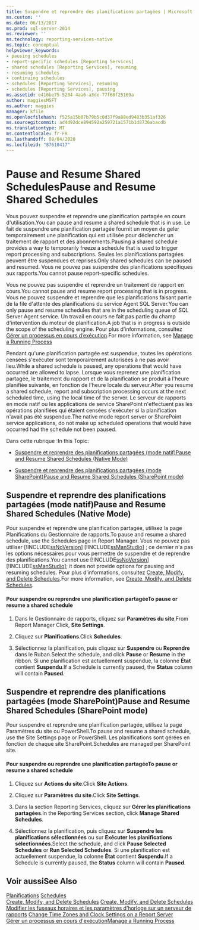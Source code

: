 ```yaml
---
title: Suspendre et reprendre des planifications partagées | Microsoft Docs
ms.custom: ''
ms.date: 06/13/2017
ms.prod: sql-server-2014
ms.reviewer: ''
ms.technology: reporting-services-native
ms.topic: conceptual
helpviewer_keywords:
- pausing schedules
- report-specific schedules [Reporting Services]
- shared schedules [Reporting Services], resuming
- resuming schedules
- continuing schedules
- schedules [Reporting Services], resuming
- schedules [Reporting Services], pausing
ms.assetid: e416be75-5234-4aa6-a3de-77f60f25169a
author: maggiesMSFT
ms.author: maggies
manager: kfile
ms.openlocfilehash: f525a15b07b79b5c0d37f9a88ed9483b351af326
ms.sourcegitcommit: ad4d92dce894592a259721a1571b1d8736abacdb
ms.translationtype: MT
ms.contentlocale: fr-FR
ms.lasthandoff: 08/04/2020
ms.locfileid: "87610417"
---
```

# <a name="pause-and-resume-shared-schedules"></a><span data-ttu-id="ed276-102">Pause and Resume Shared Schedules</span><span class="sxs-lookup"><span data-stu-id="ed276-102">Pause and Resume Shared Schedules</span></span>
  <span data-ttu-id="ed276-103">Vous pouvez suspendre et reprendre une planification partagée en cours d'utilisation.</span><span class="sxs-lookup"><span data-stu-id="ed276-103">You can pause and resume a shared schedule that is in use.</span></span> <span data-ttu-id="ed276-104">Le fait de suspendre une planification partagée fournit un moyen de geler temporairement une planification qui est utilisée pour déclencher un traitement de rapport et des abonnements.</span><span class="sxs-lookup"><span data-stu-id="ed276-104">Pausing a shared schedule provides a way to temporarily freeze a schedule that is used to trigger report processing and subscriptions.</span></span> <span data-ttu-id="ed276-105">Seules les planifications partagées peuvent être suspendues et reprises.</span><span class="sxs-lookup"><span data-stu-id="ed276-105">Only shared schedules can be paused and resumed.</span></span> <span data-ttu-id="ed276-106">Vous ne pouvez pas suspendre des planifications spécifiques aux rapports.</span><span class="sxs-lookup"><span data-stu-id="ed276-106">You cannot pause report-specific schedules.</span></span>  
  
 <span data-ttu-id="ed276-107">Vous ne pouvez pas suspendre et reprendre un traitement de rapport en cours.</span><span class="sxs-lookup"><span data-stu-id="ed276-107">You cannot pause and resume report processing that is in progress.</span></span> <span data-ttu-id="ed276-108">Vous ne pouvez suspendre et reprendre que les planifications faisant partie de la file d'attente des planifications du service Agent SQL Server.</span><span class="sxs-lookup"><span data-stu-id="ed276-108">You can only pause and resume schedules that are in the scheduling queue of SQL Server Agent service.</span></span> <span data-ttu-id="ed276-109">Un travail en cours ne fait pas partie du champ d'intervention du moteur de planification.</span><span class="sxs-lookup"><span data-stu-id="ed276-109">A job that is in progress is outside the scope of the scheduling engine.</span></span> <span data-ttu-id="ed276-110">Pour plus d’informations, consultez [Gérer un processus en cours d’exécution](manage-a-running-process.md).</span><span class="sxs-lookup"><span data-stu-id="ed276-110">For more information, see [Manage a Running Process](manage-a-running-process.md)</span></span>  
  
 <span data-ttu-id="ed276-111">Pendant qu'une planification partagée est suspendue, toutes les opérations censées s'exécuter sont temporairement autorisées à ne pas avoir lieu.</span><span class="sxs-lookup"><span data-stu-id="ed276-111">While a shared schedule is paused, any operations that would have occurred are allowed to lapse.</span></span> <span data-ttu-id="ed276-112">Lorsque vous reprenez une planification partagée, le traitement du rapport et de la planification se produit à l'heure planifiée suivante, en fonction de l'heure locale du serveur.</span><span class="sxs-lookup"><span data-stu-id="ed276-112">After you resume a shared schedule, report and subscription processing occurs at the next scheduled time, using the local time of the server.</span></span> <span data-ttu-id="ed276-113">Le serveur de rapports en mode natif ou les applications de service SharePoint n'effectuent pas les opérations planifiées qui étaient censées s'exécuter si la planification n'avait pas été suspendue.</span><span class="sxs-lookup"><span data-stu-id="ed276-113">The native mode report server or SharePoint service applications, do not make up scheduled operations that would have occurred had the schedule not been paused.</span></span>  
  
 <span data-ttu-id="ed276-114">Dans cette rubrique :</span><span class="sxs-lookup"><span data-stu-id="ed276-114">In this Topic:</span></span>  
  
-   [<span data-ttu-id="ed276-115">Suspendre et reprendre des planifications partagées (mode natif)</span><span class="sxs-lookup"><span data-stu-id="ed276-115">Pause and Resume Shared Schedules (Native Mode)</span></span>](#bkmk_native)  
  
-   [<span data-ttu-id="ed276-116">Suspendre et reprendre des planifications partagées (mode SharePoint)</span><span class="sxs-lookup"><span data-stu-id="ed276-116">Pause and Resume Shared Schedules (SharePoint mode)</span></span>](#bkmk_sharepoint)  
  
##  <a name="pause-and-resume-shared-schedules-native-mode"></a><a name="bkmk_native"></a> <span data-ttu-id="ed276-117">Suspendre et reprendre des planifications partagées (mode natif)</span><span class="sxs-lookup"><span data-stu-id="ed276-117">Pause and Resume Shared Schedules (Native Mode)</span></span>  
 <span data-ttu-id="ed276-118">Pour suspendre et reprendre une planification partagée, utilisez la page Planifications du Gestionnaire de rapports.</span><span class="sxs-lookup"><span data-stu-id="ed276-118">To pause and resume a shared schedule, use the Schedules page in Report Manager.</span></span> <span data-ttu-id="ed276-119">Vous ne pouvez pas utiliser [!INCLUDE[ssNoVersion](../../includes/ssnoversion-md.md)] [!INCLUDE[ssManStudio](../../includes/ssmanstudio-md.md)] ; ce dernier n'a pas les options nécessaires pour vous permettre de suspendre et de reprendre des planifications.</span><span class="sxs-lookup"><span data-stu-id="ed276-119">You cannot use [!INCLUDE[ssNoVersion](../../includes/ssnoversion-md.md)] [!INCLUDE[ssManStudio](../../includes/ssmanstudio-md.md)]; it does not provide options for pausing and resuming schedules.</span></span> <span data-ttu-id="ed276-120">Pour plus d’informations, consultez [Create, Modify, and Delete Schedules](create-modify-and-delete-schedules.md).</span><span class="sxs-lookup"><span data-stu-id="ed276-120">For more information, see [Create, Modify, and Delete Schedules](create-modify-and-delete-schedules.md).</span></span>  
  
#### <a name="to-pause-or-resume-a-shared-schedule"></a><span data-ttu-id="ed276-121">Pour suspendre ou reprendre une planification partagée</span><span class="sxs-lookup"><span data-stu-id="ed276-121">To pause or resume a shared schedule</span></span>  
  
1.  <span data-ttu-id="ed276-122">Dans le Gestionnaire de rapports, cliquez sur **Paramètres du site**.</span><span class="sxs-lookup"><span data-stu-id="ed276-122">From Report Manager Click, **Site Settings**.</span></span>  
  
2.  <span data-ttu-id="ed276-123">Cliquez sur **Planifications**.</span><span class="sxs-lookup"><span data-stu-id="ed276-123">Click **Schedules**.</span></span>  
  
3.  <span data-ttu-id="ed276-124">Sélectionnez la planification, puis cliquez sur **Suspendre** ou **Reprendre** dans le Ruban.</span><span class="sxs-lookup"><span data-stu-id="ed276-124">Select the schedule, and click **Pause** or **Resume** in the ribbon.</span></span> <span data-ttu-id="ed276-125">Si une planification est actuellement suspendue, la colonne **État** contient **Suspendu**.</span><span class="sxs-lookup"><span data-stu-id="ed276-125">If a Schedule is currently paused, the **Status** column will contain **Paused**.</span></span>  
  
##  <a name="pause-and-resume-shared-schedules-sharepoint-mode"></a><a name="bkmk_sharepoint"></a> <span data-ttu-id="ed276-126">Suspendre et reprendre des planifications partagées (mode SharePoint)</span><span class="sxs-lookup"><span data-stu-id="ed276-126">Pause and Resume Shared Schedules (SharePoint mode)</span></span>  
 <span data-ttu-id="ed276-127">Pour suspendre et reprendre une planification partagée, utilisez la page Paramètres du site ou PowerShell.</span><span class="sxs-lookup"><span data-stu-id="ed276-127">To pause and resume a shared schedule, use the Site Settings page or PowerShell.</span></span> <span data-ttu-id="ed276-128">Les planifications sont gérées en fonction de chaque site SharePoint.</span><span class="sxs-lookup"><span data-stu-id="ed276-128">Schedules are managed per SharePoint site.</span></span>  
  
#### <a name="to-pause-or-resume-a-shared-schedule"></a><span data-ttu-id="ed276-129">Pour suspendre ou reprendre une planification partagée</span><span class="sxs-lookup"><span data-stu-id="ed276-129">To pause or resume a shared schedule</span></span>  
  
1.  <span data-ttu-id="ed276-130">Cliquez sur **Actions du site**.</span><span class="sxs-lookup"><span data-stu-id="ed276-130">Click **Site Actions**.</span></span>  
  
2.  <span data-ttu-id="ed276-131">Cliquez sur **Paramètres du site**.</span><span class="sxs-lookup"><span data-stu-id="ed276-131">Click **Site Settings**.</span></span>  
  
3.  <span data-ttu-id="ed276-132">Dans la section Reporting Services, cliquez sur **Gérer les planifications partagées**.</span><span class="sxs-lookup"><span data-stu-id="ed276-132">In the Reporting Services section, click **Manage Shared Schedules**.</span></span>  
  
4.  <span data-ttu-id="ed276-133">Sélectionnez la planification, puis cliquez sur **Suspendre les planifications sélectionnées** ou sur **Exécuter les planifications sélectionnées**.</span><span class="sxs-lookup"><span data-stu-id="ed276-133">Select the schedule, and click **Pause Selected Schedules** or **Run Selected Schedules**.</span></span> <span data-ttu-id="ed276-134">Si une planification est actuellement suspendue, la colonne **État** contient **Suspendu**.</span><span class="sxs-lookup"><span data-stu-id="ed276-134">If a Schedule is currently paused, the **Status** column will contain **Paused**.</span></span>  
  
## <a name="see-also"></a><span data-ttu-id="ed276-135">Voir aussi</span><span class="sxs-lookup"><span data-stu-id="ed276-135">See Also</span></span>  
 <span data-ttu-id="ed276-136">[Planifications](schedules.md) </span><span class="sxs-lookup"><span data-stu-id="ed276-136">[Schedules](schedules.md) </span></span>  
 <span data-ttu-id="ed276-137">[Create, Modify, and Delete Schedules](create-modify-and-delete-schedules.md) </span><span class="sxs-lookup"><span data-stu-id="ed276-137">[Create, Modify, and Delete Schedules](create-modify-and-delete-schedules.md) </span></span>  
 <span data-ttu-id="ed276-138">[Modifier les fuseaux horaires et les paramètres d’horloge sur un serveur de rapports](change-time-zones-and-clock-settings-on-a-report-server.md) </span><span class="sxs-lookup"><span data-stu-id="ed276-138">[Change Time Zones and Clock Settings on a Report Server](change-time-zones-and-clock-settings-on-a-report-server.md) </span></span>  
 [<span data-ttu-id="ed276-139">Gérer un processus en cours d'exécution</span><span class="sxs-lookup"><span data-stu-id="ed276-139">Manage a Running Process</span></span>](manage-a-running-process.md)  
  
  
